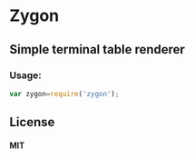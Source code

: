 # Zygon
## Simple terminal table renderer


### Usage:
```js
var zygon=require('zygon');
```


## License

#### MIT

